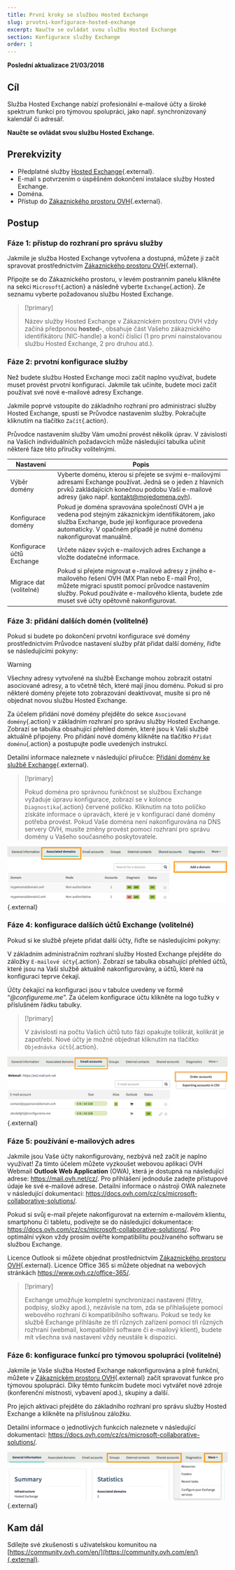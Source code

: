 ```yaml
---
title: První kroky se službou Hosted Exchange
slug: prvotni-konfigurace-hosted-exchange
excerpt: Naučte se ovládat svou službu Hosted Exchange
section: Konfigurace služby Exchange
order: 1
---
```


**Poslední aktualizace 21/03/2018**

## Cíl

Služba Hosted Exchange nabízí profesionální e-mailové účty a široké spektrum funkcí pro týmovou spolupráci, jako např. synchronizovaný kalendář či adresář.

**Naučte se ovládat svou službu Hosted Exchange.**

## Prerekvizity

- Předplatné služby [Hosted Exchange](https://www.ovh.cz/emails/hosted-exchange/){.external}.
- E-mail s potvrzením o úspěšném dokončení instalace služby Hosted Exchange.
- Doména.
- Přístup do [Zákaznického prostoru OVH](https://www.ovh.com/auth/?action=gotomanager){.external}.

## Postup

### Fáze 1: přístup do rozhraní pro správu služby

Jakmile je služba Hosted Exchange vytvořena a dostupná, můžete ji začít spravovat prostřednictvím [Zákaznického prostoru OVH](https://www.ovh.com/auth/?action=gotomanager){.external}.

Připojte se do Zákaznického prostoru, v levém postranním panelu klikněte na sekci `Microsoft`{.action} a následně vyberte `Exchange`{.action}. Ze seznamu vyberte požadovanou službu Hosted Exchange.

> [!primary]
>
> Název služby Hosted Exchange v Zákaznickém prostoru OVH vždy začíná předponou **hosted-**, obsahuje část Vašeho zákaznického identifikátoru (NIC-handle) a končí číslicí (1 pro první nainstalovanou službu Hosted Exchange, 2 pro druhou atd.).
>

### Fáze 2: prvotní konfigurace služby

Než budete službu Hosted Exchange moci začít naplno využívat, budete muset provést prvotní konfiguraci. Jakmile tak učiníte, budete moci začít používat své nové e-mailové adresy Exchange.

Jakmile poprvé vstoupíte do základního rozhraní pro administraci služby Hosted Exchange, spustí se Průvodce nastavením služby. Pokračujte kliknutím na tlačítko `Začít`{.action}.

Průvodce nastavením služby Vám umožní provést několik úprav. V závislosti na Vašich individuálních požadavcích může následující tabulka učinit některé fáze této příručky volitelnými.

|Nastavení|Popis|
|---|---|
|Výběr domény|Vyberte doménu, kterou si přejete se svými e-mailovými adresami Exchange používat. Jedná se o jeden z hlavních prvků zakládajících konečnou podobu Vaší e-mailové adresy (jako např. kontakt@mojedomena.ovh).|
|Konfigurace domény|Pokud je doména spravována společností OVH a je vedena pod stejným zákaznickým identifikátorem, jako služba Exchange, bude její konfigurace provedena automaticky. V opačném případě je nutné doménu nakonfigurovat manuálně.|
|Konfigurace účtů Exchange|Určete název svých e-mailových adres Exchange a vložte dodatečné informace.|
|Migrace dat (volitelné)|Pokud si přejete migrovat e-mailové adresy z jiného e-mailového řešení OVH (MX Plan nebo E-mail Pro), můžete migraci spustit pomocí průvodce nastavením služby. Pokud používáte e-mailového klienta, budete zde muset své účty opětovně nakonfigurovat.|

### Fáze 3: přidání dalších domén (volitelné)

Pokud si budete po dokončení prvotní konfigurace své domény prostřednictvím Průvodce nastavení služby přát přidat další domény, řiďte se následujícími pokyny:

> [!warning]
>
> Všechny adresy vytvořené na službě Exchange mohou zobrazit ostatní asociované adresy, a to včetně těch, které mají jinou doménu. Pokud si pro některé domény přejete toto zobrazování deaktivovat, musíte si pro ně objednat novou službu Hosted Exchange.
>

Za účelem přidání nové domény přejděte do sekce `Asociované domény`{.action} v základním rozhraní pro správu služby Hosted Exchange.  Zobrazí se tabulka obsahující přehled domén, které jsou k Vaší službě aktuálně připojeny.  Pro přidání nové domény klikněte na tlačítko `Přidat doménu`{.action} a postupujte podle uvedených instrukcí.

Detailní informace naleznete v následující příručce: [Přidání domény ke službě Exchange](https://docs.ovh.com/cz/cs/microsoft-collaborative-solutions/pridani-domeny-exchange/){.external}.

> [!primary]
>
> Pokud doména pro správnou funkčnost se službou Exchange vyžaduje úpravu konfigurace, zobrazí se v kolonce `Diagnostika`{.action} červené políčko. Kliknutím na toto políčko získáte informace o úpravách, které je v konfiguraci dané domény potřeba provést. Pokud Vaše doména není nakonfigurována na DNS servery OVH, musíte změny provést pomocí rozhraní pro správu domény u Vašeho současného poskytovatele. 
>

![Přidání domény](images/first-steps-hosted-exchange-add-domain.png){.external}

### Fáze 4: konfigurace dalších účtů Exchange (volitelné)

Pokud si ke službě přejete přidat další účty, řiďte se následujícími pokyny:

V základním administračním rozhraní služby Hosted Exchange přejděte do záložky `E-mailové účty`{.action}. Zobrazí se tabulka obsahující přehled účtů, které jsou na Vaší službě aktuálně nakonfigurovány, a účtů, které na konfiguraci teprve čekají.

Účty čekající na konfiguraci jsou v tabulce uvedeny ve formě “*@configureme.me*”. Za účelem konfigurace účtu klikněte na logo tužky v příslušném řádku tabulky.

> [!primary]
>
> V závislosti na počtu Vašich účtů tuto fázi opakujte tolikrát, kolikrát je zapotřebí. Nové účty je možné objednat kliknutím na tlačítko `Objednávka účtů`{.action}.
>

![Přidání účtu](images/first-steps-hosted-exchange-add-account.png){.external}

### Fáze 5: používání e-mailových adres

Jakmile jsou Vaše účty nakonfigurovány, nezbývá než začít je naplno využívat! Za tímto účelem můžete vyzkoušet webovou aplikaci OVH Webmail **Outlook Web Application** (OWA), která je dostupná na následující adrese: <https://mail.ovh.net/cz/>. Pro přihlášení jednoduše zadejte přístupové údaje ke své e-mailové adrese. Detailní informace o nástroji OWA naleznete v následující dokumentaci: <https://docs.ovh.com/cz/cs/microsoft-collaborative-solutions/>.

Pokud si svůj e-mail přejete nakonfigurovat na externím e-mailovém klientu, smartphonu či tabletu, podívejte se do následující dokumentace: <https://docs.ovh.com/cz/cs/microsoft-collaborative-solutions/>. Pro optimální výkon vždy prosím ověřte kompatibilitu používaného softwaru se službou Exchange.

Licence Outlook si můžete objednat prostřednictvím [Zákaznického prostoru OVH](https://www.ovh.com/auth/?action=gotomanager){.external}. Licence Office 365 si můžete objednat na webových stránkách <https://www.ovh.cz/office-365/>. 

> [!primary]
>
> Exchange umožňuje kompletní synchronizaci nastavení (filtry, podpisy, složky apod.), nezávisle na tom, zda se přihlašujete pomocí webového rozhraní či kompatibilního softwaru.
> Pokud se tedy ke službě Exchange přihlásíte ze tří různých zařízení pomocí tří různých rozhraní (webmail, kompatibilní software či e-mailový klient), budete mít všechna svá nastavení vždy neustále k dispozici. 
>

### Fáze 6: konfigurace funkcí pro týmovou spolupráci (volitelné)

Jakmile je Vaše služba Hosted Exchange nakonfigurována a plně funkční, můžete v [Zákaznickém prostoru OVH](https://www.ovh.com/auth/?action=gotomanager){.external} začít spravovat funkce pro týmovou spolupráci. Díky těmto funkcím budete moci vytvářet nové zdroje (konferenční místnosti, vybavení apod.), skupiny a další.

Pro jejich aktivaci přejděte do základního rozhraní pro správu služby Hosted Exchange a klikněte na příslušnou záložku.

Detailní informace o jednotlivých funkcích naleznete v následující dokumentaci: <https://docs.ovh.com/cz/cs/microsoft-collaborative-solutions/>.

![Funkce pro týmovou spolupráci](images/first-steps-hosted-exchange-intro-to-functions.png){.external}


## Kam dál

Sdílejte své zkušenosti s uživatelskou komunitou na [https://community.ovh.com/en/](https://community.ovh.com/en/){.external}.